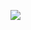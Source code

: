 <a href="https://dashboard.heroku.com/new?template=https://github.com/karaminarani/tag-all"><img src="https://www.herokucdn.com/deploy/button.svg"></a>
</div>
